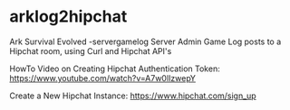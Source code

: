 # arklog2hipchat
Ark Survival Evolved -servergamelog  Server Admin Game Log posts to a Hipchat room, using Curl and Hipchat API's

HowTo Video on Creating Hipchat Authentication Token:
<a href="https://www.youtube.com/watch?v=A7w0lIzwepY">https://www.youtube.com/watch?v=A7w0lIzwepY</a>

Create a New Hipchat Instance: 
<a href="https://www.hipchat.com/sign_up">https://www.hipchat.com/sign_up</a>

